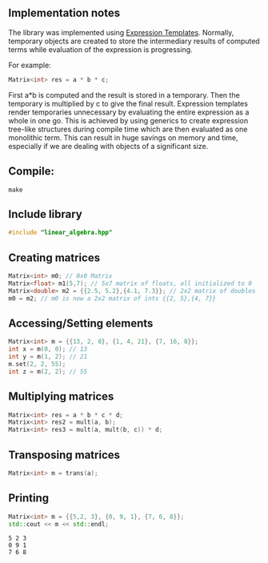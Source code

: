 ## Implementation notes

The library was implemented using [Expression Templates][1]. Normally, temporary
objects are created to store the intermediary results of computed terms while
evaluation of the expression is progressing.

For example:

```c++
Matrix<int> res = a * b * c;
```

First a*b is computed and the result is stored in a temporary. Then the temporary is multiplied by c to give the final result. Expression templates render temporaries unnecessary by evaluating the entire
expression as a whole in one go. This is achieved by using generics to create
expression tree-like structures during compile time which are then evaluated
as one monolithic term. This can result in huge savings on memory and time, especially if we are dealing with objects of a significant size.

## Compile:
```
make
```

## Include library

```c++
#include "linear_algebra.hpp"
```

## Creating matrices

```c++
Matrix<int> m0; // 0x0 Matrix
Matrix<float> m1(5,7); // 5x7 matrix of floats, all initialized to 0
Matrix<double> m2 = {{2.5, 5.2},{4.1, 7.3}}; // 2x2 matrix of doubles
m0 = m2; // m0 is now a 2x2 matrix of ints {{2, 5},{4, 7}}
```

## Accessing/Setting elements
```c++
Matrix<int> m = {{13, 2, 8}, {1, 4, 21}, {7, 16, 8}};
int x = m(0, 0); // 13
int y = m(1, 2); // 21
m.set(2, 2, 55);
int z = m(2, 2); // 55
```

## Multiplying matrices

```c++
Matrix<int> res = a * b * c * d;
Matrix<int> res2 = mult(a, b);
Matrix<int> res3 = mult(a, mult(b, c)) * d;
```

## Transposing matrices
```c++
Matrix<int> m = trans(a);
```

## Printing

```c++
Matrix<int> m = {{5,2, 3}, {0, 9, 1}, {7, 6, 8}};
std::cout << m << std::endl;
```
```
5 2 3
0 9 1
7 6 8
```

[1]: https://en.wikipedia.org/wiki/Expression_templates